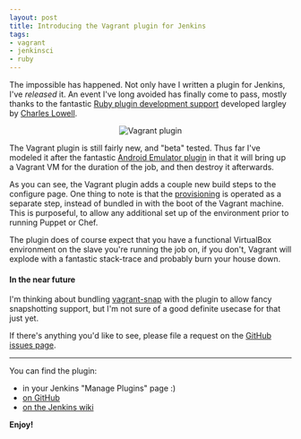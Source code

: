 ```yaml
---
layout: post
title: Introducing the Vagrant plugin for Jenkins
tags:
- vagrant
- jenkinsci
- ruby
---
```


The impossible has happened. Not only have I written a plugin for Jenkins, I've
*released* it. An event I've long avoided has finally come to pass, mostly
thanks to the fantastic [Ruby plugin development
support](https://wiki.jenkins-ci.org/display/JENKINS/Jenkins+plugin+development+in+Ruby)
developed largley by [Charles Lowell](https://github.com/cowboyd).

<center><img
src="http://agentdero.cachefly.net/scratch/vagrant-plugin-0.0.3.png"
alt="Vagrant plugin"/></center>


The Vagrant plugin is still fairly new, and "beta" tested. Thus far I've
modeled it after the fantastic [Android Emulator
plugin](https://wiki.jenkins-ci.org/display/JENKINS/Android+Emulator+Plugin) in
that it will bring up a Vagrant VM for the duration of the job, and then
destroy it afterwards.

As you can see, the Vagrant plugin adds a couple new build steps to the
configure page. One thing to note is that the
[provisioning](http://vagrantup.com/docs/provisioners.html) is operated as a
separate step, instead of bundled in with the boot of the Vagrant machine. This
is purposeful, to allow any additional set up of the environment prior to
running Puppet or Chef.


The plugin does of course expect that you have a functional VirtualBox
environment on the slave you're running the job on, if you don't, Vagrant will
explode with a fantastic stack-trace and probably burn your house down.

#### In the near future

I'm thinking about bundling
[vagrant-snap](https://github.com/t9md/vagrant-snap) with the plugin to allow
fancy snapshotting support, but I'm not sure of a good definite usecase for
that just yet.

If there's anything you'd like to see, please file a request on the [GitHub
issues page](https://github.com/rtyler/vagrant-plugin/issues).

----

You can find the plugin:

* in your Jenkins "Manage Plugins" page :)
* [on GitHub](https://github.com/rtyler/vagrant-plugin)
* [on the Jenkins wiki](https://wiki.jenkins-ci.org/display/JENKINS/Vagrant+Plugin)


**Enjoy!**
